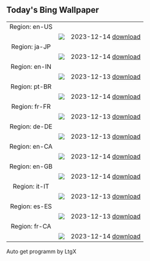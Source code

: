 ## Today's Bing Wallpaper
|      |      |      |
| :----: | :----: | :----: |
|Region: en-US
||![](https://www.bing.com/th?id=OHR.LofotenRorbu_EN-US1036629496_UHD.jpg&pid=hp&w=1152&h=648&rs=1&c=4)|2023-12-14 [download](https://www.bing.com/th?id=OHR.LofotenRorbu_EN-US1036629496_UHD.jpg)|
|Region: ja-JP
||![](https://www.bing.com/th?id=OHR.BorealOwl_JA-JP0826064778_UHD.jpg&pid=hp&w=1152&h=648&rs=1&c=4)|2023-12-14 [download](https://www.bing.com/th?id=OHR.BorealOwl_JA-JP0826064778_UHD.jpg)|
|Region: en-IN
||![](https://www.bing.com/th?id=OHR.LofotenRorbu_EN-IN2344556168_UHD.jpg&pid=hp&w=1152&h=648&rs=1&c=4)|2023-12-13 [download](https://www.bing.com/th?id=OHR.LofotenRorbu_EN-IN2344556168_UHD.jpg)|
|Region: pt-BR
||![](https://www.bing.com/th?id=OHR.ChapadaDiamantina_PT-BR0912635874_UHD.jpg&pid=hp&w=1152&h=648&rs=1&c=4)|2023-12-14 [download](https://www.bing.com/th?id=OHR.ChapadaDiamantina_PT-BR0912635874_UHD.jpg)|
|Region: fr-FR
||![](https://www.bing.com/th?id=OHR.LofotenRorbu_FR-FR0517651581_UHD.jpg&pid=hp&w=1152&h=648&rs=1&c=4)|2023-12-13 [download](https://www.bing.com/th?id=OHR.LofotenRorbu_FR-FR0517651581_UHD.jpg)|
|Region: de-DE
||![](https://www.bing.com/th?id=OHR.LofotenRorbu_DE-DE8900976536_UHD.jpg&pid=hp&w=1152&h=648&rs=1&c=4)|2023-12-13 [download](https://www.bing.com/th?id=OHR.LofotenRorbu_DE-DE8900976536_UHD.jpg)|
|Region: en-CA
||![](https://www.bing.com/th?id=OHR.LofotenRorbu_EN-CA0505973846_UHD.jpg&pid=hp&w=1152&h=648&rs=1&c=4)|2023-12-14 [download](https://www.bing.com/th?id=OHR.LofotenRorbu_EN-CA0505973846_UHD.jpg)|
|Region: en-GB
||![](https://www.bing.com/th?id=OHR.LofotenRorbu_EN-GB4727739447_UHD.jpg&pid=hp&w=1152&h=648&rs=1&c=4)|2023-12-14 [download](https://www.bing.com/th?id=OHR.LofotenRorbu_EN-GB4727739447_UHD.jpg)|
|Region: it-IT
||![](https://www.bing.com/th?id=OHR.LofotenRorbu_IT-IT7817886766_UHD.jpg&pid=hp&w=1152&h=648&rs=1&c=4)|2023-12-13 [download](https://www.bing.com/th?id=OHR.LofotenRorbu_IT-IT7817886766_UHD.jpg)|
|Region: es-ES
||![](https://www.bing.com/th?id=OHR.LofotenRorbu_ES-ES5389345078_UHD.jpg&pid=hp&w=1152&h=648&rs=1&c=4)|2023-12-13 [download](https://www.bing.com/th?id=OHR.LofotenRorbu_ES-ES5389345078_UHD.jpg)|
|Region: fr-CA
||![](https://www.bing.com/th?id=OHR.LofotenRorbu_FR-CA3353222427_UHD.jpg&pid=hp&w=1152&h=648&rs=1&c=4)|2023-12-14 [download](https://www.bing.com/th?id=OHR.LofotenRorbu_FR-CA3353222427_UHD.jpg)|

Auto get programm by LtgX
